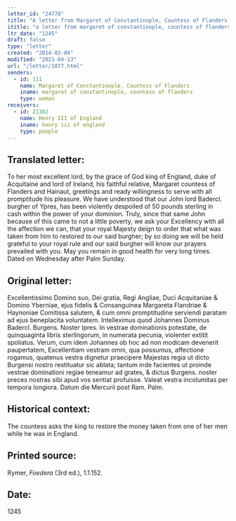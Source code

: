 ```yaml
---
letter_id: "24778"
title: "A letter from Margaret of Constantinople, Countess of Flanders (1245)"
ititle: "a letter from margaret of constantinople, countess of flanders (1245)"
ltr_date: "1245"
draft: false
type: "letter"
created: "2014-03-04"
modified: "2021-04-13"
url: "/letter/1077.html"
senders:
  - id: 111
    name: Margaret of Constantinople, Countess of Flanders
    iname: margaret of constantinople, countess of flanders
    type: woman
receivers:
  - id: 21382
    name: Henry III of England
    iname: henry iii of england
    type: people
---
```

<h2> Translated letter:</h2>To her most excellent lord, by the grace of God king of England, duke of Acquitaine and lord of Ireland, his faithful relative,  Margaret  countess of Flanders and Hainaut, greetings and ready willingness to serve with all promptitude his pleasure.
We have understood that our John lord Badercl. burgher of Ypres, has been violently despoiled of 50 pounds sterling in cash within the power of your dominion.
Truly, since that same John because of this came to not a little poverty, we ask your Excellency with all the affection we can, that your royal Majesty deign to order that what was taken from him to restored to our said burgher;  by so doing we will be held grateful to your royal rule and our said burgher will know our prayers prevailed with you.
May you remain in good health for very long times.
Dated on Wednesday after Palm Sunday.
<h2 class="mt-4"> Original letter:</h2>Excellentissimo Domino suo, Dei gratia, Regi Angliae, Duci Acquitaniae & Domino Yberniae, ejus fidelis & Consanguinea Margareta Flandriae & Haynoniae Comitissa salutem, & cum omni promptitudine serviendi paratam ad ejus beneplacita voluntatem.
Intelleximus quod Johannes Dominus Badercl. Burgens. Noster Ipres. In vestrae dominationis potestate, de quinquaginta libris sterlingorum, in numerata pecunia, violenter extitit spoliatus.
Verum, cum idem Johannes ob hoc ad non modicam devenerit paupertatem, Excellentiam vestram omni, qua possumus, affectione rogamus, quatenus vestra dignetur praecipere Majestas regia ut dicto Burgensi nostro restituatur sic ablata; tantum inde facientes ut proinde vestrae dominationi regiae teneamur ad grates, & dictus Burgens. noster preces nostras sibi apud vos sentiat profuisse.
Valeat vestra incolumitas per tempora longiora.
Datum die Mercurii post Ram. Palm.
<h2 class="mt-4"> Historical context:</h2>The countess asks the king to restore the money taken from one of her men while he was in England.
<h2 class="mt-4"> Printed source:</h2><p>Rymer, <em>Foedera</em> (3rd ed.), 1.1.152.</p><h2 class="mt-4"> Date:</h2>1245
